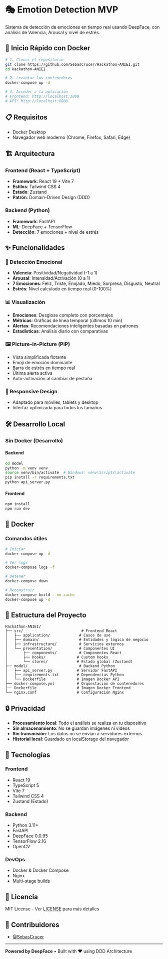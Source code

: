 # 🎭 Emotion Detection MVP

Sistema de detección de emociones en tiempo real usando DeepFace, con análisis de Valencia, Arousal y nivel de estrés.

## 🚀 Inicio Rápido con Docker

```bash
# 1. Clonar el repositorio
git clone https://github.com/SebasCrucer/Hackathon-ANIEI.git
cd Hackathon-ANIEI

# 2. Levantar los contenedores
docker-compose up -d

# 3. Acceder a la aplicación
# Frontend: http://localhost:3000
# API: http://localhost:8000
```

## 📋 Requisitos

- Docker Desktop
- Navegador web moderno (Chrome, Firefox, Safari, Edge)

## 🏗️ Arquitectura

### Frontend (React + TypeScript)
- **Framework**: React 19 + Vite 7
- **Estilos**: Tailwind CSS 4
- **Estado**: Zustand
- **Patrón**: Domain-Driven Design (DDD)

### Backend (Python)
- **Framework**: FastAPI
- **ML**: DeepFace + TensorFlow
- **Detección**: 7 emociones + nivel de estrés

## ✨ Funcionalidades

### 🎯 Detección Emocional
- **Valencia**: Positividad/Negatividad (-1 a 1)
- **Arousal**: Intensidad/Activación (0 a 1)
- **7 Emociones**: Feliz, Triste, Enojado, Miedo, Sorpresa, Disgusto, Neutral
- **Estrés**: Nivel calculado en tiempo real (0-100%)

### 📊 Visualización
- **Emociones**: Desglose completo con porcentajes
- **Métricas**: Gráficas de línea temporal (últimos 10 min)
- **Alertas**: Recomendaciones inteligentes basadas en patrones
- **Estadísticas**: Análisis diario con comparativas

### 🖼️ Picture-in-Picture (PiP)
- Vista simplificada flotante
- Emoji de emoción dominante
- Barra de estrés en tiempo real
- Última alerta activa
- Auto-activación al cambiar de pestaña

### 📱 Responsive Design
- Adaptado para móviles, tablets y desktop
- Interfaz optimizada para todos los tamaños

## 🛠️ Desarrollo Local

### Sin Docker (Desarrollo)

#### Backend
```bash
cd model
python -m venv venv
source venv/bin/activate  # Windows: venv\Scripts\activate
pip install -r requirements.txt
python api_server.py
```

#### Frontend
```bash
npm install
npm run dev
```

## 🐳 Docker

### Comandos útiles
```bash
# Iniciar
docker-compose up -d

# Ver logs
docker-compose logs -f

# Detener
docker-compose down

# Reconstruir
docker-compose build --no-cache
docker-compose up -d
```

## 📁 Estructura del Proyecto

```
Hackathon-ANIEI/
├── src/                          # Frontend React
│   ├── application/             # Casos de uso
│   ├── domain/                  # Entidades y lógica de negocio
│   ├── infrastructure/          # Servicios externos
│   └── presentation/            # Componentes UI
│       ├── components/          # Componentes React
│       ├── hooks/              # Custom hooks
│       └── stores/             # Estado global (Zustand)
├── model/                       # Backend Python
│   ├── api_server.py           # Servidor FastAPI
│   ├── requirements.txt        # Dependencias Python
│   └── Dockerfile              # Imagen Docker API
├── docker-compose.yml          # Orquestación de contenedores
├── Dockerfile                  # Imagen Docker Frontend
└── nginx.conf                  # Configuración Nginx
```

## 🔒 Privacidad

- **Procesamiento local**: Todo el análisis se realiza en tu dispositivo
- **Sin almacenamiento**: No se guardan imágenes ni videos
- **Sin transmisión**: Los datos no se envían a servidores externos
- **Historial local**: Guardado en localStorage del navegador

## 🎨 Tecnologías

### Frontend
- React 19
- TypeScript 5
- Vite 7
- Tailwind CSS 4
- Zustand (Estado)

### Backend
- Python 3.11+
- FastAPI
- DeepFace 0.0.95
- TensorFlow 2.16
- OpenCV

### DevOps
- Docker & Docker Compose
- Nginx
- Multi-stage builds

## 📄 Licencia

MIT License - Ver [LICENSE](LICENSE) para más detalles

## 👥 Contribuidores

- [@SebasCrucer](https://github.com/SebasCrucer)

---

**Powered by DeepFace** • Built with ❤️ using DDD Architecture
